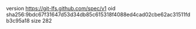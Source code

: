 version https://git-lfs.github.com/spec/v1
oid sha256:9bdc67f31647d53d34db85c615318f4088ed4cad02cbe62ac31511fdb3c95a18
size 282
